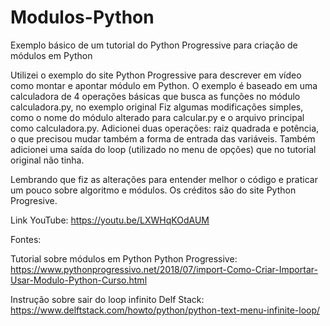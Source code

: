 # Modulos-Python
Exemplo básico de um tutorial do Python Progressive para criação de módulos em Python

Utilizei o exemplo do site Python Progressive para descrever em vídeo como montar e apontar módulo em Python.
O exemplo é baseado em uma calculadora de 4 operações básicas que busca as funções no módulo calculadora.py, no exemplo original
Fiz algumas modificações simples, como o nome do módulo alterado para calcular.py e o arquivo principal como calculadora.py.
Adicionei duas operações: raiz quadrada e potência, o que precisou mudar também a forma de entrada das variáveis.
Também adicionei uma saída do loop (utilizado no menu de opções) que no tutorial original não tinha.

Lembrando que fiz as alterações para entender melhor o código e praticar um pouco sobre algoritmo e módulos. Os créditos são do site Python Progresive.

Link YouTube: https://youtu.be/LXWHqKOdAUM

Fontes:

Tutorial sobre módulos em Python
Python Progressive: https://www.pythonprogressivo.net/2018/07/import-Como-Criar-Importar-Usar-Modulo-Python-Curso.html

Instrução sobre sair do loop infinito
Delf Stack: https://www.delftstack.com/howto/python/python-text-menu-infinite-loop/

